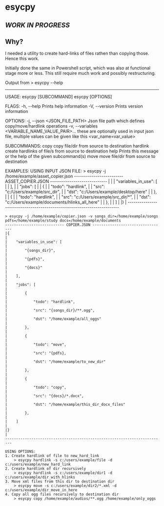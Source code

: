 # esycpy

## ***WORK IN PROGRESS***

## Why?

I needed a utility to create hard-links of files rathen than copying those.
Hence this work.

Initially done the same in Powershell script, which was also at functional stage more or less.
This still require much work and possibly restructuring.

Output from > esycpy --help

---

USAGE:
    esycpy [SUBCOMMAND]
    esycpy [OPTIONS]

FLAGS:
    -h, --help      Prints help information
    -V, --version   Prints version information

OPTIONS:
    -j, --json <JSON_FILE_PATH>
                    Json file path which defines copy/move/hardlink operations
    -v, --variables <VARIABLE_NAME_VALUE_PAIR>...
                    these are optionally used in input json file,
                    multiple values can be given like this <var_name=var_value>

SUBCOMMANDS:
    copy            copy file/dir from source to destination
    hardlink        create hardlinks of file/s from source to destination
    help            Prints this message or the help of the given subcommand(s)
    move            move file/dir from source to destination

EXAMPLES:
    USING INPUT JSON FILE:
    > esycpy -j /home/example/asset_copier.json
    ------------------------- ASSET_COPIER.JSON -----------------------------
    |                                                                       |
    |    "variables_in_use": [                                              |
    |    ],                                                                 |
    |    "jobs": [                                                          |
    |        {                                                              |
    |            "todo": "hardlink",                                        |
    |            "src": "c:/Users/example/src_dir",                         |
    |            "dst": "c:/Users/example/desktop/here"                     |
    |        },                                                             |
    |        {                                                              |
    |            "todo": "hardlink",                                        |
    |            "src": "c:/Users/example/src_dir/*",                       |
    |            "dst": "c:/Users/example/documents/hlinks_all_here"        |
    |        },                                                             |
    |    ]                                                                  |
    |}                                                                      |
    -------------------------------------------------------------------------

    > esycpy -j /home/example/copier.json -v songs_dir=/home/example/songs pdfs=/home/example/study docs=/home/example/documents
    --------------------------- COPIER.JSON ---------------------------------
    |{                                                                      |
    |    "variables_in_use": [                                              |
    |        "{songs_dir}",                                                 |
    |        "{pdfs}",                                                      |
    |        "{docs}"                                                       |
    |    ],                                                                 |
    |    "jobs": [                                                          |
    |        {                                                              |
    |            "todo": "hardlink",                                        |
    |            "src": "{songs_dir}/**.ogg",                               |
    |            "dst": "/home/example/all_oggs"                            |
    |        },                                                             |
    |        {                                                              |
    |            "todo": "move",                                            |
    |            "src": "{pdfs},                                            |
    |            "dst": "/home/example/to_new_dir"                          |
    |        },                                                             |
    |        {                                                              |
    |            "todo": "copy",                                            |
    |            "src": "{docs}/*.docx",                                    |
    |            "dst": "/home/example/this_dir_docx_files"                 |
    |        },                                                             |
    |    ]                                                                  |
    |}                                                                      |
    -------------------------------------------------------------------------

    USING OPTIONS:
    1. Create hardlink of file to new_hard_link
        > esycpy hardlink -s c:/users/example/file -d c:/users/example/new_hard_link
    2. Create hardlink of dir recursively
        > esycpy hardlink -s c:/users/example/dir1 -d c:/users/example/dir_with_hlinks
    3. Move xml files from this dir to destination dir
        > esycpy move -s c:/users/example/dir2/*.xml -d c:/users/example/dir_move_in_here
    4. Copy all ogg files recursively to destination dir
        > esycpy copy /home/example/audios/**.ogg /home/example/only_oggs
